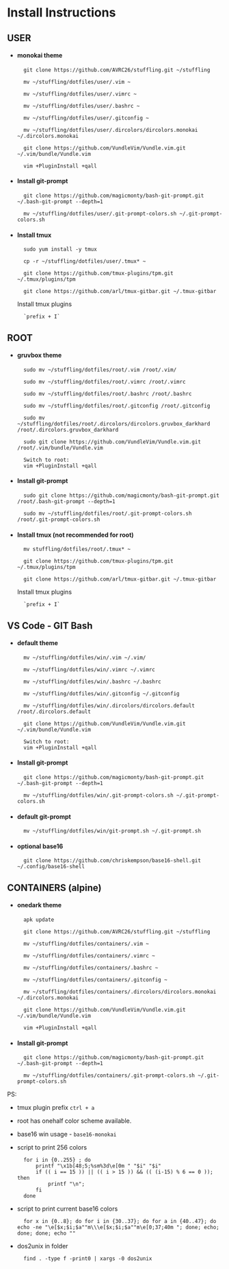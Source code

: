 # Install Instructions

## USER
* #### monokai theme

        git clone https://github.com/AVRC26/stuffling.git ~/stuffling

        mv ~/stuffling/dotfiles/user/.vim ~
        
        mv ~/stuffling/dotfiles/user/.vimrc ~

        mv ~/stuffling/dotfiles/user/.bashrc ~

        mv ~/stuffling/dotfiles/user/.gitconfig ~

        mv ~/stuffling/dotfiles/user/.dircolors/dircolors.monokai ~/.dircolors.monokai

        git clone https://github.com/VundleVim/Vundle.vim.git ~/.vim/bundle/Vundle.vim

        vim +PluginInstall +qall

* #### Install git-prompt

        git clone https://github.com/magicmonty/bash-git-prompt.git ~/.bash-git-prompt --depth=1

        mv ~/stuffling/dotfiles/user/.git-prompt-colors.sh ~/.git-prompt-colors.sh


* #### Install tmux
        sudo yum install -y tmux

        cp -r ~/stuffling/dotfiles/user/.tmux* ~

        git clone https://github.com/tmux-plugins/tpm.git ~/.tmux/plugins/tpm

        git clone https://github.com/arl/tmux-gitbar.git ~/.tmux-gitbar

    Install tmux plugins

        `prefix + I`

## ROOT
* #### gruvbox theme

        sudo mv ~/stuffling/dotfiles/root/.vim /root/.vim/
        
        sudo mv ~/stuffling/dotfiles/root/.vimrc /root/.vimrc

        sudo mv ~/stuffling/dotfiles/root/.bashrc /root/.bashrc

        sudo mv ~/stuffling/dotfiles/root/.gitconfig /root/.gitconfig

        sudo mv ~/stuffling/dotfiles/root/.dircolors/dircolors.gruvbox_darkhard /root/.dircolors.gruvbox_darkhard

        sudo git clone https://github.com/VundleVim/Vundle.vim.git /root/.vim/bundle/Vundle.vim

        Switch to root:
        vim +PluginInstall +qall

* #### Install git-prompt

        sudo git clone https://github.com/magicmonty/bash-git-prompt.git /root/.bash-git-prompt --depth=1

        sudo mv ~/stuffling/dotfiles/root/.git-prompt-colors.sh /root/.git-prompt-colors.sh

* #### Install tmux (not recommended for root)

        mv stuffling/dotfiles/root/.tmux* ~

        git clone https://github.com/tmux-plugins/tpm.git ~/.tmux/plugins/tpm

        git clone https://github.com/arl/tmux-gitbar.git ~/.tmux-gitbar
    
    Install tmux plugins

        `prefix + I`

## VS Code - GIT Bash
* #### default theme

        mv ~/stuffling/dotfiles/win/.vim ~/.vim/
        
        mv ~/stuffling/dotfiles/win/.vimrc ~/.vimrc

        mv ~/stuffling/dotfiles/win/.bashrc ~/.bashrc

        mv ~/stuffling/dotfiles/win/.gitconfig ~/.gitconfig

        mv ~/stuffling/dotfiles/win/.dircolors/dircolors.default /root/.dircolors.default

        git clone https://github.com/VundleVim/Vundle.vim.git ~/.vim/bundle/Vundle.vim

        Switch to root:
        vim +PluginInstall +qall

* #### Install git-prompt

        git clone https://github.com/magicmonty/bash-git-prompt.git ~/.bash-git-prompt --depth=1

        mv ~/stuffling/dotfiles/win/.git-prompt-colors.sh ~/.git-prompt-colors.sh

* #### default git-prompt
        mv ~/stuffling/dotfiles/win/git-prompt.sh ~/.git-prompt.sh 

* #### optional base16
        git clone https://github.com/chriskempson/base16-shell.git ~/.config/base16-shell


## CONTAINERS (alpine)
* #### onedark theme
        apk update

        git clone https://github.com/AVRC26/stuffling.git ~/stuffling

        mv ~/stuffling/dotfiles/containers/.vim ~
        
        mv ~/stuffling/dotfiles/containers/.vimrc ~

        mv ~/stuffling/dotfiles/containers/.bashrc ~

        mv ~/stuffling/dotfiles/containers/.gitconfig ~

        mv ~/stuffling/dotfiles/containers/.dircolors/dircolors.monokai ~/.dircolors.monokai

        git clone https://github.com/VundleVim/Vundle.vim.git ~/.vim/bundle/Vundle.vim

        vim +PluginInstall +qall

* #### Install git-prompt

        git clone https://github.com/magicmonty/bash-git-prompt.git ~/.bash-git-prompt --depth=1

        mv ~/stuffling/dotfiles/containers/.git-prompt-colors.sh ~/.git-prompt-colors.sh


PS: 

* tmux plugin prefix `` ctrl + a ``
* root has onehalf color scheme available.
* base16 win usage - `` base16-monokai ``
* script to print 256 colors


        for i in {0..255} ; do
            printf "\x1b[48;5;%sm%3d\e[0m " "$i" "$i"
            if (( i == 15 )) || (( i > 15 )) && (( (i-15) % 6 == 0 )); then
                printf "\n";
            fi
        done

* script to print current base16 colors

        for x in {0..8}; do for i in {30..37}; do for a in {40..47}; do echo -ne "\e[$x;$i;$a""m\\\e[$x;$i;$a""m\e[0;37;40m "; done; echo; done; done; echo ""

* dos2unix in folder

        find . -type f -print0 | xargs -0 dos2unix
